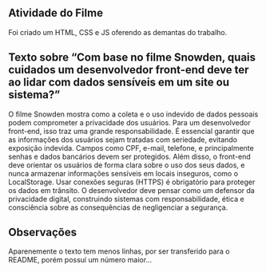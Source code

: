 ## Atividade do Filme
  Foi criado um HTML, CSS e JS oferendo as demantas do trabalho.

 ## Texto sobre “Com base no filme Snowden, quais cuidados um desenvolvedor front-end deve ter ao lidar com dados sensíveis em um site ou sistema?”

  O filme Snowden mostra como a coleta e o uso indevido de dados pessoais podem comprometer a privacidade dos usuários. Para um desenvolvedor front-end, isso traz uma grande responsabilidade. É essencial garantir que as informações dos usuários sejam tratadas com seriedade, evitando exposição indevida. Campos como CPF, e-mail, telefone, e principalmente senhas e dados bancários devem ser protegidos. Além disso, o front-end deve orientar os usuários de forma clara sobre o uso dos seus dados, e nunca armazenar informações sensíveis em locais inseguros, como o LocalStorage. Usar conexões seguras (HTTPS) é obrigatório para proteger os dados em trânsito. O desenvolvedor deve pensar como um defensor da privacidade digital, construindo sistemas com responsabilidade, ética e consciência sobre as consequências de negligenciar a segurança.

  ## Observações

  Aparenemente o texto tem menos linhas, por ser transferido para o README, porém possuí um número maior...
